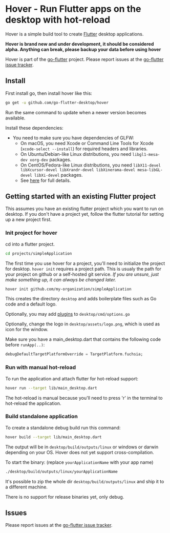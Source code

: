 # Hover - Run Flutter apps on the desktop with hot-reload

Hover is a simple build tool to create [Flutter](https://flutter.dev) desktop applications.

**Hover is brand new and under development, it should be considered alpha. Anything can break, please backup your data before using hover**

Hover is part of the [go-flutter](https://github.com/go-flutter-desktop/go-flutter) project. Please report issues at the [go-flutter issue tracker](https://github.com/go-flutter-desktop/go-flutter/issues/).

## Install

First install go, then install hover like this:

```bash
go get -u github.com/go-flutter-desktop/hover
```

Run the same command to update when a newer version becomes available.

Install these dependencies:

* You need to make sure you have dependencies of GLFW:
	* On macOS, you need Xcode or Command Line Tools for Xcode (`xcode-select --install`) for required headers and libraries.
	* On Ubuntu/Debian-like Linux distributions, you need `libgl1-mesa-dev xorg-dev` packages.
	* On CentOS/Fedora-like Linux distributions, you need `libX11-devel libXcursor-devel libXrandr-devel libXinerama-devel mesa-libGL-devel libXi-devel` packages.
	* See [here](http://www.glfw.org/docs/latest/compile.html#compile_deps) for full details.

## Getting started with an existing Flutter project

This assumes you have an existing flutter project which you want to run on desktop. If you don't have a project yet, follow the flutter tutorial for setting up a new project first.

### Init project for hover

cd into a flutter project.

```bash
cd projects/simpleApplication
```

The first time you use hover for a project, you'll need to initialize the project for desktop. `hover init` requires a project path. This is usualy the path for your project on github or a self-hosted git service. _If you are unsure, just make something up, it can always be changed later._

```bash
hover init github.com/my-organization/simpleApplication
```

This creates the directory `desktop` and adds boilerplate files such as Go code and a default logo.

Optionally, you may add [plugins](https://github.com/go-flutter-desktop/plugins) to `desktop/cmd/options.go`

Optionally, change the logo in `desktop/assets/logo.png`, which is used as icon for the window.

Make sure you have a main_desktop.dart that contains the following code before `runApp(..)`:

```dart
debugDefaultTargetPlatformOverride = TargetPlatform.fuchsia;
```

### Run with manual hot-reload

To run the application and attach flutter for hot-reload support:

```bash
hover run --target lib/main_desktop.dart
```

The hot-reload is manual because you'll need to press 'r' in the terminal to hot-reload the application.

### Build standalone application

To create a standalone debug build run this command:

```bash
hover build --target lib/main_desktop.dart
```

The output will be in `desktop/build/outputs/linux` or windows or darwin depending on your OS. Hover does not yet support cross-compilation.

To start the binary: (replace `yourApplicationName` with your app name)

```bash
./desktop/build/outputs/linux/yourApplicationName
```

It's possible to zip the whole dir `desktop/build/outputs/linux` and ship it to a different machine.

There is no support for release binaries yet, only debug.

## Issues

Please report issues at the [go-flutter issue tracker](https://github.com/go-flutter-desktop/go-flutter/issues/).
